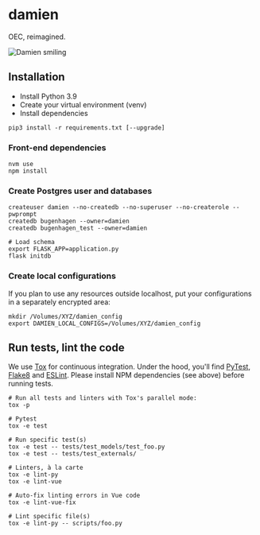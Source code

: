 # damien
OEC, reimagined.

![Damien smiling](src/assets/damien_stairs.png)

## Installation

* Install Python 3.9
* Create your virtual environment (venv)
* Install dependencies

```
pip3 install -r requirements.txt [--upgrade]
```

### Front-end dependencies

```
nvm use
npm install
```

### Create Postgres user and databases

```
createuser damien --no-createdb --no-superuser --no-createrole --pwprompt
createdb bugenhagen --owner=damien
createdb bugenhagen_test --owner=damien

# Load schema
export FLASK_APP=application.py
flask initdb
```

### Create local configurations

If you plan to use any resources outside localhost, put your configurations in a separately encrypted area:

```
mkdir /Volumes/XYZ/damien_config
export DAMIEN_LOCAL_CONFIGS=/Volumes/XYZ/damien_config
```

## Run tests, lint the code

We use [Tox](https://tox.readthedocs.io) for continuous integration. Under the hood, you'll find [PyTest](https://docs.pytest.org), [Flake8](http://flake8.pycqa.org) and [ESLint](https://eslint.org/). Please install NPM dependencies (see above) before running tests.

```
# Run all tests and linters with Tox's parallel mode:
tox -p

# Pytest
tox -e test

# Run specific test(s)
tox -e test -- tests/test_models/test_foo.py
tox -e test -- tests/test_externals/

# Linters, à la carte
tox -e lint-py
tox -e lint-vue

# Auto-fix linting errors in Vue code
tox -e lint-vue-fix

# Lint specific file(s)
tox -e lint-py -- scripts/foo.py
```
